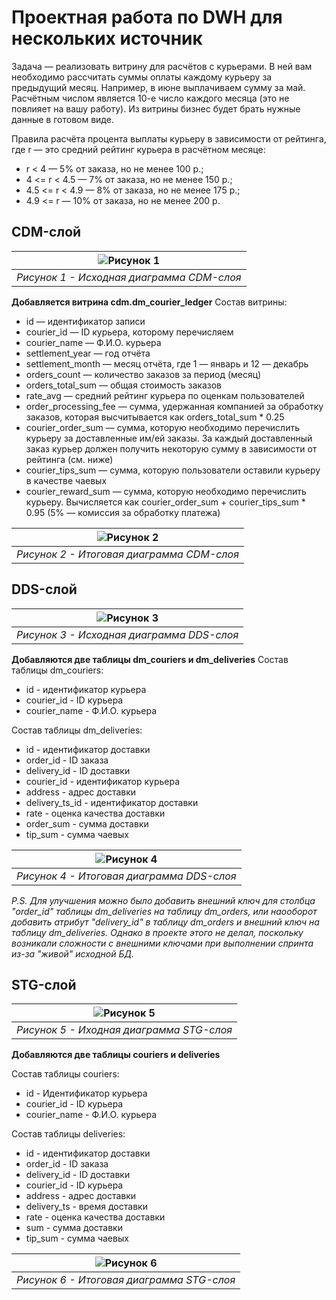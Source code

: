 # Проектная работа по DWH для нескольких источник

Задача — реализовать витрину для расчётов с курьерами. В ней вам необходимо рассчитать суммы оплаты каждому курьеру за предыдущий месяц. Например, в июне выплачиваем сумму за май. Расчётным числом является 10-е число каждого месяца (это не повлияет на вашу работу). Из витрины бизнес будет брать нужные данные в готовом виде.

Правила расчёта процента выплаты курьеру в зависимости от рейтинга, где r — это средний рейтинг курьера в расчётном месяце:
- r < 4 — 5% от заказа, но не менее 100 р.;
- 4 <= r < 4.5 — 7% от заказа, но не менее 150 р.;
- 4.5 <= r < 4.9 — 8% от заказа, но не менее 175 р.;
- 4.9 <= r — 10% от заказа, но не менее 200 р.

## CDM-слой
![Рисунок 1](/img/cdm_1.png)| 
|:--:| 
| *Рисунок 1 - Исходная диаграмма CDM-слоя* |

**Добавляется витрина cdm.dm_courier_ledger**
Состав витрины:
- id — идентификатор записи
- courier_id — ID курьера, которому перечисляем
- courier_name — Ф.И.О. курьера
- settlement_year — год отчёта
- settlement_month — месяц отчёта, где 1 — январь и 12 — декабрь
- orders_count — количество заказов за период (месяц)
- orders_total_sum — общая стоимость заказов
- rate_avg — средний рейтинг курьера по оценкам пользователей
- order_processing_fee — сумма, удержанная компанией за обработку заказов, которая высчитывается как orders_total_sum * 0.25
- courier_order_sum — сумма, которую необходимо перечислить курьеру за доставленные им/ей заказы. За каждый доставленный заказ курьер должен получить некоторую сумму в зависимости от рейтинга (см. ниже)
- courier_tips_sum — сумма, которую пользователи оставили курьеру в качестве чаевых
- courier_reward_sum — сумма, которую необходимо перечислить курьеру. Вычисляется как courier_order_sum + courier_tips_sum * 0.95 (5% — комиссия за обработку платежа)

![Рисунок 2](/img/cdm_2.png)| 
|:--:| 
| *Рисунок 2 - Итоговая диаграмма CDM-слоя* |

## DDS-слой
![Рисунок 3](/img/dds_1.png)| 
|:--:| 
| *Рисунок 3 - Исходная диаграмма DDS-слоя* |

**Добавляются две таблицы dm_couriers и dm_deliveries**
Состав таблицы dm_couriers:
- id - идентификатор курьера
- courier_id - ID курьера
- courier_name - Ф.И.О. курьера

Состав таблицы dm_deliveries:
- id - идентификатор доставки
- order_id - ID заказа
- delivery_id - ID доставки
- courier_id - идентификатор курьера
- address - адрес доставки
- delivery_ts_id - идентификатор доставки
- rate - оценка качества доставки
- order_sum - сумма доставки
- tip_sum - сумма чаевых

![Рисунок 4](/img/dds_2.png)| 
|:--:| 
| *Рисунок 4 - Итоговая диаграмма DDS-слоя* |

*P.S. Для улучшения можно было добавить внешний ключ для столбца "order_id" таблицы dm_deliveries на таблицу dm_orders, или наооборот добавить атрибут "delivery_id" в таблицу dm_orders и внешний ключ на таблицу dm_deliveries. Однако в проекте этого не делал, поскольку возникали сложности с внешними ключами при выполнении спринта из-за "живой" исходной БД.*


## STG-слой
![Рисунок 5](/img/stg_1.png)| 
|:--:| 
| *Рисунок 5 - Иходная диаграмма STG-слоя* |

**Добавляются две таблицы couriers и deliveries**

Состав таблицы couriers:
- id - Идентификатор курьера
- courier_id - ID курьера
- courier_name - Ф.И.О. курьера

Состав таблицы deliveries:
- id - идентификатор доставки
- order_id - ID заказа
- delivery_id - ID доставки
- courier_id - ID курьера
- address - адрес доставки
- delivery_ts - время доставки
- rate - оценка качества доставки
- sum - сумма доставки
- tip_sum - сумма чаевых

![Рисунок 6](/img/stg_2.png)| 
|:--:| 
| *Рисунок 6 - Итоговая диаграмма STG-слоя* |